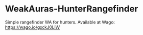 # WeakAuras-HunterRangefinder
Simple rangefinder WA for hunters. Available at Wago: https://wago.io/gxckJ0LIW
